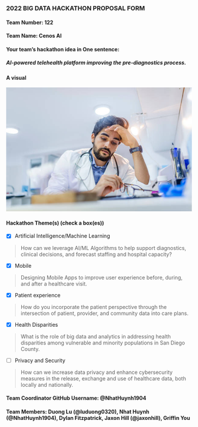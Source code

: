 ### 2022 BIG DATA HACKATHON PROPOSAL FORM

#### Team Number: 122  

#### Team Name: Cenos AI
  
#### Your team’s hackathon idea in One sentence: 
##### AI-powered telehealth platform improving the pre-diagnostics process.


#### A visual
![bigdatahackathon4sd](https://github.com/BigDataForSanDiego/team122/blob/main/hackathon_proposal.jpg "Big Data Hackathon for San Diego 2022")  

#### Hackathon Theme(s) (check a box(es))
- [X] Artificial Intelligence/Machine Learning 
> How can we leverage AI/ML Algorithms to help support diagnostics, clinical decisions, and forecast staffing and hospital capacity?
- [X] Mobile
> Designing Mobile Apps to improve user experience before, during, and after a healthcare visit.
- [X] Patient experience
> How do you incorporate the patient perspective through the intersection of patient, provider, and community data into care plans.
- [X] Health Disparities
> What is the role of big data and analytics in addressing health disparities among vulnerable and minority populations in San Diego County.
- [ ] Privacy and Security
> How can we increase data privacy and enhance cybersecurity measures in the release, exchange and use of healthcare data, both locally and nationally.

#### Team Coordinator GitHub Username: @NhatHuynh1904

#### Team Members: Duong Lu (@luduong0320), Nhat Huynh (@NhatHuynh1904), Dylan Fitzpatrick, Jaxon Hill (@jaxonhill), Griffin You

